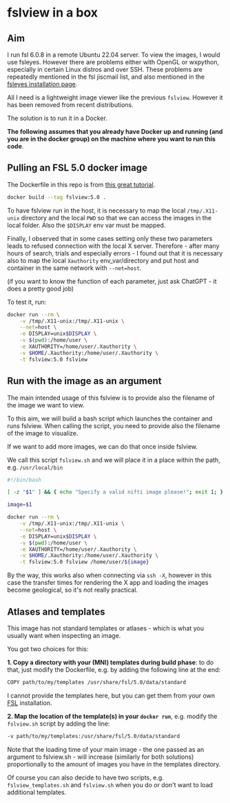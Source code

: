 # fslview in a box

## Aim
I run fsl 6.0.8 in a remote Ubuntu 22.04 server. To view the images, I would use fsleyes. However there are problems either with OpenGL or wxpython, especially in certain Linux distros and over SSH. These problems are repeatedly mentioned in the fsl jiscmail list, and also mentioned in the [fsleyes installation page](https://open.win.ox.ac.uk/pages/fsl/fsleyes/fsleyes/userdoc/install.html).

All I need is a lightweight image viewer like the previous `fslview`. However it has been removed from recent distributions.

The solution is to run it in a Docker. 

**The following assumes that you already have Docker up and running (and you are in the docker group) on the machine where you want to run this code**. 


## Pulling an FSL 5.0 docker image
The Dockerfile in this repo is from [this great tutorial](https://github.com/giulia-berto/docker-tutorial).

```bash
docker build --tag fslview:5.0 .
```

To have fslview run in the host, it is necessary to map the local `/tmp/.X11-unix` directory and the local `PWD` so that we can access the images in the local folder. Also the `$DISPLAY` env var must be mapped. 

Finally, I observed that in some cases setting only these two parameters leads to refused connection with the local X server. Therefore - after many hours of search, trials and especially errors - I found out that it is necessary also to map the local `Xauthority` env_var/directory and put host and container in the same network with `--net=host`. 

(if you want to know the function of each parameter, just ask ChatGPT - it does a pretty good job)

To test it, run:

```bash
docker run --rm \
    -v /tmp/.X11-unix:/tmp/.X11-unix \
    --net=host \
    -e DISPLAY=unix$DISPLAY \
    -v $(pwd):/home/user \
    -e XAUTHORITY=/home/user/.Xauthority \
    -v $HOME/.Xauthority:/home/user/.Xauthority \
    -t fslview:5.0 fslview
```

## Run with the image as an argument
The main intended usage of this fslview is to provide also the filename of the image we want to view.

To this aim, we will build a bash script which launches the container and runs fslview. When calling the script, you need to provide also the filename of the image to visualize.

If we want to add more images, we can do that once inside fslview.

We call this script `fslview.sh` and we will place it in a place within the path, e.g. `/usr/local/bin`


```bash
#!/bin/bash

[ -z "$1" ] && { echo "Specify a valid nifti image please!"; exit 1; }

image=$1

docker run --rm \
    -v /tmp/.X11-unix:/tmp/.X11-unix \
    --net=host \
    -e DISPLAY=unix$DISPLAY \
    -v $(pwd):/home/user \
    -e XAUTHORITY=/home/user/.Xauthority \
    -v $HOME/.Xauthority:/home/user/.Xauthority \
    -t fslview:5.0 fslview /home/user/${image}
```

By the way, this works also when connecting via `ssh -X`, however in this case the transfer times for rendering the X app and loading the images become geological, so it's not really practical.



## Atlases and templates
This image has not standard templates or atlases - which is what you usually want when inspecting an image. 

You got two choices for this:

**1. Copy a directory with your (MNI) templates during build phase**: to do that, just modify the Dockerfile, e.g. by adding the following line at the end:

```bash
COPY path/to/my/templates /usr/share/fsl/5.0/data/standard
```

I cannot provide the templates here, but you can get them from your own [FSL](https://fsl.fmrib.ox.ac.uk/fsl/fslwiki) installation.

**2. Map the location of the template(s) in your `docker run`**, e.g. modify the `fslview.sh` script by adding the line:

```bash
-v path/to/my/templates:/usr/share/fsl/5.0/data/standard
```

Note that the loading time of your main image - the one passed as an argument to fslview.sh - will increase (similarly for both solutions) proportionally to the amount of images you have in the templates directory.

Of course you can also decide to have two scripts, e.g. `fslview_templates.sh` and `fslview.sh` when you do or don't want to load additional templates.








